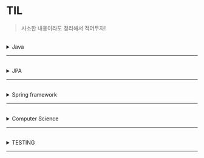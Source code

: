 # TIL

> 사소한 내용이라도 정리해서 적어두자! 

<br>
<details>
<summary>Java</summary>
<div markdown="1">

|번호|제목|
|--|--|
|1|[병렬처리란?](https://github.com/minyun02/TIL/blob/main/Java/%EB%B3%91%EB%A0%AC%20%EC%8A%A4%ED%8A%B8%EB%A6%BC.md)|
|2|[람다 표현식](https://github.com/minyun02/TIL/blob/main/Java/%EB%9E%8C%EB%8B%A4%20%ED%91%9C%ED%98%84%EC%8B%9D.md)|
|3|[ConcurrentHashMap](https://github.com/minyun02/TIL/blob/main/Java/ConcurrentHashMap.md)|
|4|[CopyOnWriteArrayList](https://github.com/minyun02/TIL/blob/main/Java/CopyOnWriteArrayList.md)|
|5|[스레드가 코어 수보다 많아지면 어떤 문제가 생길까?](https://github.com/minyun02/TIL/blob/main/Java/%EC%8A%A4%EB%A0%88%EB%93%9C%EA%B0%80%20%EC%BD%94%EC%96%B4%20%EC%88%98%EB%B3%B4%EB%8B%A4%20%EB%A7%8E%EC%95%84%EC%A7%80%EB%A9%B4%20%EC%96%B4%EB%96%A4%20%EB%AC%B8%EC%A0%9C%EA%B0%80%20%EC%83%9D%EA%B8%B8%EA%B9%8C%3F.md)|
|6|[임계영역이란?](https://github.com/minyun02/TIL/blob/main/Java/%EC%9E%84%EA%B3%84%EC%98%81%EC%97%AD%EC%9D%B4%EB%9E%80%3F.md)|


</div>
</details>

---------------------------------------
<br>
<details>
<summary>JPA</summary>
<div markdown="2">

|번호|제목|
|--|--|
|1|[@CreatedDate](https://github.com/minyun02/TIL/blob/main/JPA/%40CreatedDate.md)|
|2|[프로젝트를 하다가 JPA의 지연 로딩과 프록시를 만났다](https://github.com/minyun02/TIL/blob/d8750436afd43b53cd1e9622795480fc6b2f3da1/JPA/%ED%94%84%EB%A1%9C%EC%A0%9D%ED%8A%B8%EB%A5%BC%20%ED%95%98%EB%8B%A4%EA%B0%80%20JPA%EC%9D%98%20%EC%A7%80%EC%97%B0%20%EB%A1%9C%EB%94%A9%EA%B3%BC%20%ED%94%84%EB%A1%9D%EC%8B%9C%EB%A5%BC%20%EB%A7%8C%EB%82%AC%EB%8B%A4.md)|
|3|[JPA로 soft delete를 어떻게 구현할까?](https://github.com/minyun02/TIL/blob/main/JPA/JPA%EB%A1%9C%20soft%20delete%EB%A5%BC%20%EC%96%B4%EB%96%BB%EA%B2%8C%20%EA%B5%AC%ED%98%84%ED%95%A0%EA%B9%8C%3F.md)|


</div>
</details>

---------------------------------------
<br>
<details>
<summary>Spring framework</summary>
<div markdown="3">

| 번호 |제목|
|--|--|
|1|[@Transactional을 왜 사용하고 어떤 기능이 있나?](https://github.com/minyun02/TIL/blob/main/Spring/%40Transactional%EC%9D%84%20%EC%99%9C%20%EC%82%AC%EC%9A%A9%ED%95%98%EA%B3%A0%20%EC%96%B4%EB%96%A4%20%EA%B8%B0%EB%8A%A5%EC%9D%B4%20%EC%9E%88%EB%82%98%3F.md)|
|2|[주입할 스프링 빈이 없어도 동작해야 하는 경우](https://github.com/minyun02/TIL/blob/main/Spring/%EC%A3%BC%EC%9E%85%ED%95%A0%20%EC%8A%A4%ED%94%84%EB%A7%81%20%EB%B9%88%EC%9D%B4%20%EC%97%86%EC%96%B4%EB%8F%84%20%EB%8F%99%EC%9E%91%ED%95%B4%EC%95%BC%20%ED%95%98%EB%8A%94%20%EA%B2%BD%EC%9A%B0%EB%8A%94%20%EC%96%B4%EB%96%BB%EA%B2%8C%20%EC%B2%98%EB%A6%AC%ED%95%A0%20%EC%88%98%20%EC%9E%88%EC%9D%84%EA%B9%8C%3F.md)|
|3|[Spring/Proxy란 무엇인가?](https://github.com/minyun02/TIL/blob/main/Spring/Proxy%EB%9E%80%20%EB%AC%B4%EC%97%87%EC%9D%B8%EA%B0%80%3F.md)|


</div>
</details>

---------------------------------------
<br>
<details>
<summary>Computer Science</summary>
<div markdown="4">

| 번호 |제목|
|----|--|
| 1  |[프로세스가 있는데 왜 쓰레드가 필요한가?](https://github.com/minyun02/TIL/blob/main/CS/%ED%94%84%EB%A1%9C%EC%84%B8%EC%8A%A4%EA%B0%80%20%EC%9E%88%EB%8A%94%EB%8D%B0%20%EC%99%9C%20%EC%93%B0%EB%A0%88%EB%93%9C%EA%B0%80%20%ED%95%84%EC%9A%94%ED%95%9C%EA%B0%80%3F.md)|

</div>
</details>

---------------------------------------
<br>
<details>
<summary>TESTING</summary>
<div markdown="4">

| 번호 |제목|
|----|--|
| 1  |[Mocking, Stubbing은 뭐고 어떤 차이가 있을까?.md](https://github.com/minyun02/TIL/blob/main/Testing/Mocking%2C%20Stubbing%EC%9D%80%20%EB%AD%90%EA%B3%A0%20%EC%96%B4%EB%96%A4%20%EC%B0%A8%EC%9D%B4%EA%B0%80%20%EC%9E%88%EC%9D%84%EA%B9%8C%3F.md)|

</div>
</details>

---------------------------------------




